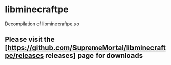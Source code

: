 # libminecraftpe

Decompilation of libminecraftpe.so


## Please visit the [https://github.com/SupremeMortal/libminecraftpe/releases releases] page for downloads
